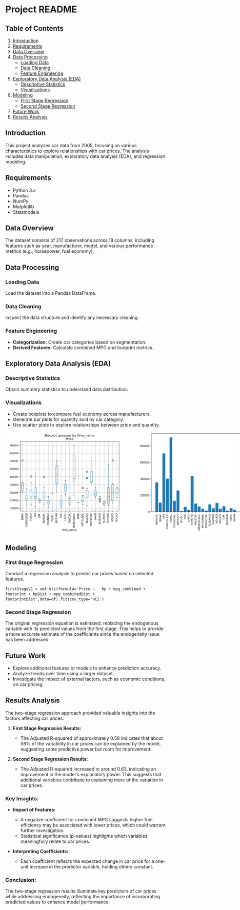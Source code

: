 # Project README

## Table of Contents
1. [Introduction](#introduction)
2. [Requirements](#requirements)
3. [Data Overview](#data-overview) 
4. [Data Processing](#data-processing)
   - [Loading Data](#loading-data)
   - [Data Cleaning](#data-cleaning)
   - [Feature Engineering](#feature-engineering)
5. [Exploratory Data Analysis (EDA)](#exploratory-data-analysis-eda)
   - [Descriptive Statistics](#descriptive-statistics)
   - [Visualizations](#visualizations)
6. [Modeling](#modeling)
   - [First Stage Regression](#first-stage-regression)
   - [Second Stage Regression](#second-stage-regression)
7. [Future Work](#future-work)
8. [Results Analysis](#results-analysis)

## Introduction
This project analyzes car data from 2005, focusing on various characteristics to explore relationships with car prices. The analysis includes data manipulation, exploratory data analysis (EDA), and regression modeling.

## Requirements
- Python 3.x
- Pandas
- NumPy
- Matplotlib
- Statsmodels

## Data Overview
The dataset consists of 217 observations across 18 columns, including features such as year, manufacturer, model, and various performance metrics (e.g., horsepower, fuel economy).

## Data Processing

### Loading Data
Load the dataset into a Pandas DataFrame.

### Data Cleaning
Inspect the data structure and identify any necessary cleaning.

### Feature Engineering
- **Categorization:** Create car categories based on segmentation.
- **Derived Features:** Calculate combined MPG and footprint metrics.

## Exploratory Data Analysis (EDA)

### Descriptive Statistics
Obtain summary statistics to understand data distribution.

### Visualizations
- Create boxplots to compare fuel economy across manufacturers.
- Generate bar plots for quantity sold by car category.
- Use scatter plots to explore relationships between price and quantity.

<div style="display: flex; justify-content: space-around;">
    <img src="https://github.com/RoryQo/Demand-Estimation-Project/raw/main/Graph1.jpg" alt="Graph 1" style="width: 400px;"/>
    <img src="https://github.com/RoryQo/Demand-Estimation-Project/raw/main/graph2.jpg" alt="Graph 2" style="width: 400px;"/>
</div>

## Modeling

### First Stage Regression
Conduct a regression analysis to predict car prices based on selected features.

```
firstStageV1 = smf.ols(formula='Price ~   hp + mpg_combined + footprint + hpDist + mpg_combinedDist + footprintDist',data=df).fit(cov_type='HC1')
```

### Second Stage Regression
The original regression equation is estimated, replacing the endogenous variable with its predicted values from the first stage. This helps to provide a more accurate estimate of the coefficients since the endogeneity issue has been addressed.

## Future Work
- Explore additional features or models to enhance prediction accuracy.
- Analyze trends over time using a larger dataset.
- Investigate the impact of external factors, such as economic conditions, on car pricing.

## Results Analysis
The two-stage regression approach provided valuable insights into the factors affecting car prices:

1. **First Stage Regression Results:**
   - The Adjusted R-squared of approximately 0.58 indicates that about 58% of the variability in car prices can be explained by the model, suggesting some predictive power but room for improvement.

2. **Second Stage Regression Results:**
   - The Adjusted R-squared increased to around 0.63, indicating an improvement in the model's explanatory power. This suggests that additional variables contribute to explaining more of the variation in car prices.

### Key Insights:
- **Impact of Features:** 
  - A negative coefficient for combined MPG suggests higher fuel efficiency may be associated with lower prices, which could warrant further investigation.
  - Statistical significance (p-values) highlights which variables meaningfully relate to car prices.

- **Interpreting Coefficients:**
  - Each coefficient reflects the expected change in car price for a one-unit increase in the predictor variable, holding others constant.

### Conclusion:
The two-stage regression results illuminate key predictors of car prices while addressing endogeneity, reflecting the importance of incorporating predicted values to enhance model performance.
